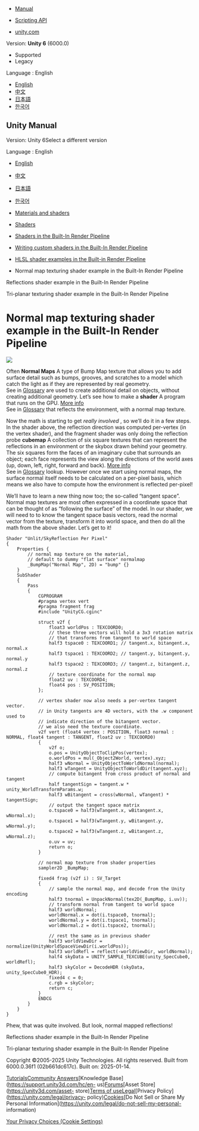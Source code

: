 [](https://docs.unity3d.com)

  * [Manual](../Manual/index.html)
  * [Scripting API](../ScriptReference/index.html)

  * [unity.com](https://unity.com/)

Version: **Unity 6** (6000.0)

  * Supported
  * Legacy

Language : English

  * [English](/Manual/built-in-shader-examples-environment-reflections.html)
  * [中文](/cn/current/Manual/built-in-shader-examples-environment-reflections.html)
  * [日本語](/ja/current/Manual/built-in-shader-examples-environment-reflections.html)
  * [한국어](/kr/current/Manual/built-in-shader-examples-environment-reflections.html)

[](https://docs.unity3d.com)

## Unity Manual

Version: Unity 6Select a different version

Language : English

  * [English](/Manual/built-in-shader-examples-environment-reflections.html)
  * [中文](/cn/current/Manual/built-in-shader-examples-environment-reflections.html)
  * [日本語](/ja/current/Manual/built-in-shader-examples-environment-reflections.html)
  * [한국어](/kr/current/Manual/built-in-shader-examples-environment-reflections.html)

  * [Materials and shaders](materials-and-shaders.html)
  * [Shaders](Shaders.html)
  * [Shaders in the Built-In Render Pipeline](shader-built-in-birp-landing.html)
  * [Writing custom shaders in the Built-In Render Pipeline](writing-shaders-birp.html)
  * [HLSL shader examples in the Built-in Render Pipeline](built-in-shader-examples.html)
  * Normal map texturing shader example in the Built-In Render Pipeline

[](built-in-shader-examples-reflections.html)

Reflections shader example in the Built-In Render Pipeline

[](built-in-shader-examples-tri-planar-texturing.html)

Tri-planar texturing shader example in the Built-In Render Pipeline

# Normal map texturing shader example in the Built-In Render Pipeline

![](../uploads/SL/ExampleSkyReflectionNormalmap.png)

Often **Normal Maps** A type of Bump Map texture that allows you to add
surface detail such as bumps, grooves, and scratches to a model which catch
the light as if they are represented by real geometry.  
See in [Glossary](Glossary.html#Normalmap) are used to create additional
detail on objects, without creating additional geometry. Let’s see how to make
a **shader** A program that runs on the GPU. [More info](Shaders.html)  
See in [Glossary](Glossary.html#Shader) that reflects the environment, with a
normal map texture.

Now the math is starting to get _really involved_ , so we’ll do it in a few
steps. In the shader above, the reflection direction was computed per-vertex
(in the vertex shader), and the fragment shader was only doing the reflection
probe **cubemap** A collection of six square textures that can represent the
reflections in an environment or the skybox drawn behind your geometry. The
six squares form the faces of an imaginary cube that surrounds an object; each
face represents the view along the directions of the world axes (up, down,
left, right, forward and back). [More info](class-Cubemap-landing.html)  
See in [Glossary](Glossary.html#Cubemap) lookup. However once we start using
normal maps, the surface normal itself needs to be calculated on a per-pixel
basis, which means we also have to compute how the environment is reflected
per-pixel!

We’ll have to learn a new thing now too; the so-called “tangent space”. Normal
map textures are most often expressed in a coordinate space that can be
thought of as “following the surface” of the model. In our shader, we will
need to to know the tangent space basis vectors, read the normal vector from
the texture, transform it into world space, and then do all the math from the
above shader. Let’s get to it!

    
    
    Shader "Unlit/SkyReflection Per Pixel"
    {
        Properties {
            // normal map texture on the material,
            // default to dummy "flat surface" normalmap
            _BumpMap("Normal Map", 2D) = "bump" {}
        }
        SubShader
        {
            Pass
            {
                CGPROGRAM
                #pragma vertex vert
                #pragma fragment frag
                #include "UnityCG.cginc"
    
                struct v2f {
                    float3 worldPos : TEXCOORD0;
                    // these three vectors will hold a 3x3 rotation matrix
                    // that transforms from tangent to world space
                    half3 tspace0 : TEXCOORD1; // tangent.x, bitangent.x, normal.x
                    half3 tspace1 : TEXCOORD2; // tangent.y, bitangent.y, normal.y
                    half3 tspace2 : TEXCOORD3; // tangent.z, bitangent.z, normal.z
                    // texture coordinate for the normal map
                    float2 uv : TEXCOORD4;
                    float4 pos : SV_POSITION;
                };
    
                // vertex shader now also needs a per-vertex tangent vector.
                // in Unity tangents are 4D vectors, with the .w component used to
                // indicate direction of the bitangent vector.
                // we also need the texture coordinate.
                v2f vert (float4 vertex : POSITION, float3 normal : NORMAL, float4 tangent : TANGENT, float2 uv : TEXCOORD0)
                {
                    v2f o;
                    o.pos = UnityObjectToClipPos(vertex);
                    o.worldPos = mul(_Object2World, vertex).xyz;
                    half3 wNormal = UnityObjectToWorldNormal(normal);
                    half3 wTangent = UnityObjectToWorldDir(tangent.xyz);
                    // compute bitangent from cross product of normal and tangent
                    half tangentSign = tangent.w * unity_WorldTransformParams.w;
                    half3 wBitangent = cross(wNormal, wTangent) * tangentSign;
                    // output the tangent space matrix
                    o.tspace0 = half3(wTangent.x, wBitangent.x, wNormal.x);
                    o.tspace1 = half3(wTangent.y, wBitangent.y, wNormal.y);
                    o.tspace2 = half3(wTangent.z, wBitangent.z, wNormal.z);
                    o.uv = uv;
                    return o;
                }
    
                // normal map texture from shader properties
                sampler2D _BumpMap;
            
                fixed4 frag (v2f i) : SV_Target
                {
                    // sample the normal map, and decode from the Unity encoding
                    half3 tnormal = UnpackNormal(tex2D(_BumpMap, i.uv));
                    // transform normal from tangent to world space
                    half3 worldNormal;
                    worldNormal.x = dot(i.tspace0, tnormal);
                    worldNormal.y = dot(i.tspace1, tnormal);
                    worldNormal.z = dot(i.tspace2, tnormal);
    
                    // rest the same as in previous shader
                    half3 worldViewDir = normalize(UnityWorldSpaceViewDir(i.worldPos));
                    half3 worldRefl = reflect(-worldViewDir, worldNormal);
                    half4 skyData = UNITY_SAMPLE_TEXCUBE(unity_SpecCube0, worldRefl);
                    half3 skyColor = DecodeHDR (skyData, unity_SpecCube0_HDR);
                    fixed4 c = 0;
                    c.rgb = skyColor;
                    return c;
                }
                ENDCG
            }
        }
    }
    

Phew, that was quite involved. But look, normal mapped reflections!

[](built-in-shader-examples-reflections.html)

Reflections shader example in the Built-In Render Pipeline

[](built-in-shader-examples-tri-planar-texturing.html)

Tri-planar texturing shader example in the Built-In Render Pipeline

Copyright ©2005-2025 Unity Technologies. All rights reserved. Built from
6000.0.36f1 (02b661dc617c). Built on: 2025-01-14.

[Tutorials](https://learn.unity.com/)[Community
Answers](https://answers.unity3d.com)[Knowledge
Base](https://support.unity3d.com/hc/en-
us)[Forums](https://forum.unity3d.com)[Asset Store](https://unity3d.com/asset-
store)[Terms of
use](https://docs.unity3d.com/Manual/TermsOfUse.html)[Legal](https://unity.com/legal)[Privacy
Policy](https://unity.com/legal/privacy-
policy)[Cookies](https://unity.com/legal/cookie-policy)[Do Not Sell or Share
My Personal Information](https://unity.com/legal/do-not-sell-my-personal-
information)

[Your Privacy Choices (Cookie Settings)](javascript:void\(0\);)

